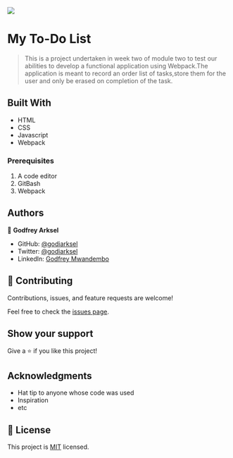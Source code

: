 ![](https://img.shields.io/badge/Microverse-blueviolet)

# My To-Do List

> This is a project undertaken in week two of module two to test our abilities to develop a functional application using Webpack.The application is meant to record an order list of tasks,store them for the user and only be erased on completion of the task.


## Built With

- HTML
- CSS
- Javascript
- Webpack


### Prerequisites
1. A code editor
2. GitBash
3. Webpack

## Authors

👤 **Godfrey Arksel**

- GitHub: [@godiarksel](https://github.com/godiarksel)
- Twitter: [@godiarksel](https://twitter.com/godiarksel)
- LinkedIn: [Godfrey Mwandembo](https://linkedin.com/in/godfrey-mwandembo-045667127/)

## 🤝 Contributing

Contributions, issues, and feature requests are welcome!

Feel free to check the [issues page](https://github.com/godiarksel/my-todolist/issues).

## Show your support

Give a ⭐️ if you like this project!

## Acknowledgments

- Hat tip to anyone whose code was used
- Inspiration
- etc

## 📝 License

This project is [MIT](./MIT.md) licensed.
